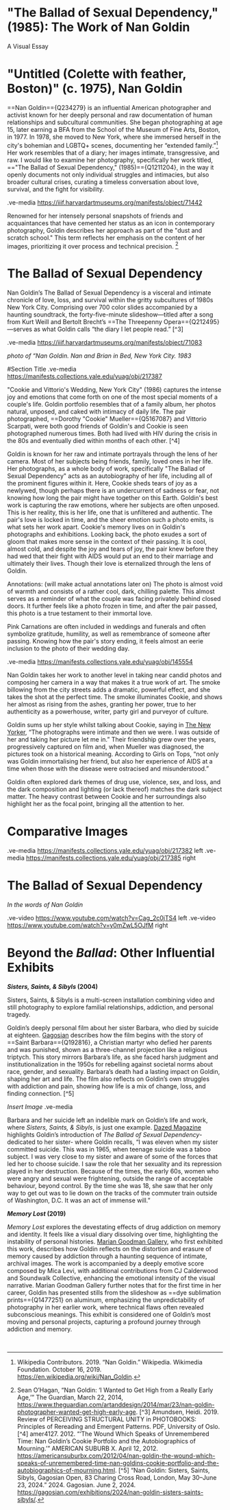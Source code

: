 # "The Ballad of Sexual Dependency," (1985): The Work of Nan Goldin

A Visual Essay

# "Untitled (Colette with feather, Boston)" (c. 1975), Nan Goldin

==Nan Goldin=={Q234279} is an influential American photographer and activist known for her deeply personal and raw documentation of human relationships and subcultural communities. She began photographing at age 15, later earning a BFA from the School of the Museum of Fine Arts, Boston, in 1977. In 1978, she moved to New York, where she immersed herself in the city's bohemian and LGBTQ+ scenes, documenting her “extended family.”[^1] Her work resembles that of a diary; her images intimate, transgressive, and raw. I would like to examine her photography, specifically her work titled, =="The Ballad of Sexual Dependency," (1985)=={Q1211204}, in the way it openly documents not only individual struggles and intimacies, but also broader cultural crises, curating a timeless conversation about love, survival, and the fight for visibility. 

.ve-media https://iiif.harvardartmuseums.org/manifests/object/71442 

Renowned for her intensely personal snapshots of friends and acquaintances that have cemented her status as an icon in contemporary photography, Goldin describes her approach as part of the "dust and scratch school." This term reflects her emphasis on the content of her images, prioritizing it over process and technical precision. [^2]

# The Ballad of Sexual Dependency

Nan Goldin’s The Ballad of Sexual Dependency is a visceral and intimate chronicle of love, loss, and survival within the gritty subcultures of 1980s New York City. Comprising over 700 color slides accompanied by a haunting soundtrack, the forty-five-minute slideshow—titled after a song from Kurt Weill and Bertolt Brecht’s ==The Threepenny Opera=={Q212495}—serves as what Goldin calls “the diary I let people read.” [^3] 

.ve-media https://iiif.harvardartmuseums.org/manifests/object/71083

*photo of “Nan Goldin. Nan and Brian in Bed, New York City. 1983*



#Section Title
.ve-media https://manifests.collections.yale.edu/yuag/obj/217387

"Cookie and Vittorio's Wedding, New York City" (1986) captures the intense joy and emotions that come forth on one of the most special moments of a couple's life. Goldin portfolio resembles that of a family album, her photos natural, unposed, and caked with intimacy of daily life. The pair photographed, ==Dorothy "Cookie" Mueller=={Q5167087} and Vittorio Scarpati, were both good friends of Goldin's and Cookie is seen photographed numerous times. Both had lived with HIV during the crisis in the 80s and eventually died within months of each other. [^4] 

Goldin is known for her raw and intimate portrayals through the lens of her camera. Most of her subjects being friends, family, loved ones in her life. Her photographs, as a whole body of work, specifically "The Ballad of Sexual Dependency" acts as an autobiography of her life, including all of the prominent figures within it. Here, Cookie sheds tears of joy as a newlywed, though perhaps there is an undercurrent of sadness or fear, not knowing how long the pair might have together on this Earth. Goldin's best work is capturing the raw emotions, where her subjects are often unposed. This is her reality, this is her life, one that is unfiltered and authentic. The pair's love is locked in time, and the sheer emotion such a photo emits, is what sets her work apart. Cookie's memory lives on in Goldin's photographs and exhibitions. Looking back, the photo exudes a sort of gloom that makes more sense in the context of their passing. It is cool, almost cold, and despite the joy and tears of joy, the pair knew before they had wed that their fight with AIDS would put an end to their marriage and ultimately their lives. Though their love is eternalized through the lens of Goldin.

Annotations: (will make actual annotations later on) The photo is almost void of warmth and consists of a rather cool, dark, chilling palette. This almost serves as a reminder of what the couple was facing privately behind closed doors. It further feels like a photo frozen in time, and after the pair passed, this photo is a true testament to their immortal love. 

Pink Carnations are often included in weddings and funerals and often symbolize gratitude, humility, as well as remembrance of someone after passing. Knowing how the pair's story ending, it feels almost an eerie inclusion to the photo of their wedding day. 
 
.ve-media https://manifests.collections.yale.edu/yuag/obj/145554 

Nan Goldin takes her work to another level in taking near candid photos and composing her camera in a way that makes it a true work of art. The smoke billowing from the city streets adds a dramatic, powerful effect, and she takes the shot at the perfect time. The smoke illuminates Cookie, and shows her almost as rising from the ashes, granting her power, true to her authenticity as a powerhouse, writer, party girl and purveyor of culture.

Goldin sums up her style whilst talking about Cookie, saying in [The New Yorker](https://www.newyorker.com/magazine/2016/07/04/nan-goldins-the-ballad-of-sexual-dependency), “The photographs were intimate and then we were. I was outside of her and taking her picture let me in.” Their friendship grew over the years, progressively captured on film and, when Mueller was diagnosed, the pictures took on a historical meaning. According to Girls on Tops, “not only was Goldin immortalising her friend, but also her experience of AIDS at a time when those with the disease were ostracised and misunderstood.” 

Goldin often explored dark themes of drug use, violence, sex, and loss, and the dark composition and lighting (or lack thereof) matches the dark subject matter. The heavy contrast between Cookie and her surroundings also highlight her as the focal point, bringing all the attention to her. 

# Comparative Images

.ve-media https://manifests.collections.yale.edu/yuag/obj/217382 left
.ve-media https://manifests.collections.yale.edu/yuag/obj/217385 right

# The Ballad of Sexual Dependency
*In the words of Nan Goldin*

.ve-video https://www.youtube.com/watch?v=Cag_2c0jTS4 left
.ve-video https://www.youtube.com/watch?v=y0mZwL5OJfM right

# Beyond the *Ballad*: Other Influential Exhibits 

***Sisters, Saints, & Sibyls* (2004)**

Sisters, Saints, & Sibyls is a multi-screen installation combining video and still photography to explore familial relationships, addiction, and personal tragedy.

Goldin’s deeply personal film about her sister Barbara, who died by suicide at eighteen. [Gagosian](https://gagosian.com/exhibitions/2024/nan-goldin-sisters-saints-sibyls/) describes how the film begins with the story of ==Saint Barbara=={Q192816}, a Christian martyr who defied her parents and was punished, shown as a three-channel projection like a religious triptych. This story mirrors Barbara’s life, as she faced harsh judgment and institutionalization in the 1950s for rebelling against societal norms about race, gender, and sexuality. Barbara’s death had a lasting impact on Goldin, shaping her art and life. The film also reflects on Goldin’s own struggles with addiction and pain, showing how life is a mix of change, loss, and finding connection. [^5] 

*Insert Image*
.ve-media

Barbara and her suicide left an indelible mark on Goldin’s life and work, where *Sisters, Saints, & Sibyls*, is just one example. [Dazed Magazine](https://www.dazeddigital.com/photography/article/34062/1/your-ultimate-guide-to-nan-goldin)  highlights Goldin’s introduction of *The Ballad of Sexual Dependency*-dedicated to her sister- where Goldin recalls, “I was eleven when my sister committed suicide. This was in 1965, when teenage suicide was a taboo subject. I was very close to my sister and aware of some of the forces that led her to choose suicide. I saw the role that her sexuality and its repression played in her destruction. Because of the times, the early 60s, women who were angry and sexual were frightening, outside the range of acceptable behaviour, beyond control. By the time she was 18, she saw that her only way to get out was to lie down on the tracks of the commuter train outside of Washington, D.C. It was an act of immense will.”

***Memory Lost* (2019)**

*Memory Lost* explores the devestating effects of drug addiction on memory and identity. It feels like a visual diary dissolving over time, highlighting the instability of personal histories. [Marian Goodman Gallery](https://www.artsy.net/show/marian-goodman-gallery-nan-goldin-memory-lost/info), who first exhibited this work, describes how Goldin reflects on the distortion and erasure of memory caused by addiction through a haunting sequence of intimate, archival images. The work is accompanied by a deeply emotive score composed by Mica Levi, with additional contributions from CJ Calderwood and Soundwalk Collective, enhancing the emotional intensity of the visual narrative. Marian Goodman Gallery further notes that for the first time in her career, Goldin has presented stills from the slideshow as ==dye sublimation prints=={Q1477251} on aluminum, emphasizing the unpredictability of photography in her earlier work, where technical flaws often revealed subconscious meanings. This exhibit is considered one of Goldin’s most moving and personal projects, capturing a profound journey through addiction and memory.

[^1]: Wikipedia Contributors. 2019. “Nan Goldin.” Wikipedia. Wikimedia Foundation. October 16, 2019. https://en.wikipedia.org/wiki/Nan_Goldin. 
[^2]: Sean O’Hagan, “Nan Goldin: ‘I Wanted to Get High from a Really Early Age,’” The Guardian, March 22, 2014, https://www.theguardian.com/artanddesign/2014/mar/23/nan-goldin-photographer-wanted-get-high-early-age. 
[^3] Amundsen, Heidi. 2019. Review of PERCEIVING STRUCTURAL UNITY in PHOTOBOOKS: Principles of Rereading and Emergent Patterns. PDF, University of Oslo.
[^4] amer4127. 2012. “‘The Wound Which Speaks of Unremembered Time: Nan Goldin’s Cookie Portfolio and the Autobiographics of Mourning.’” AMERICAN SUBURB X. April 12, 2012. https://americansuburbx.com/2012/04/nan-goldin-the-wound-which-speaks-of-unremembered-time-nan-goldins-cookie-portfolio-and-the-autobiographics-of-mourning.html.
[^5] “Nan Goldin: Sisters, Saints, Sibyls, Gagosian Open, 83 Charing Cross Road, London, May 30–June 23, 2024.” 2024. Gagosian. June 2, 2024. https://gagosian.com/exhibitions/2024/nan-goldin-sisters-saints-sibyls/. 


‌















